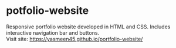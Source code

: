 # potfolio-website

Responsive portfolio website developed in HTML and CSS. Includes interactive navigation bar and buttons.  
Visit site: https://yasmeen45.github.io/portfolio-website/
